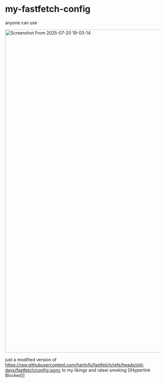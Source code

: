 # my-fastfetch-config
anyone can use

<img width="1680" height="1050" alt="Screenshot From 2025-07-20 19-03-14" src="https://github.com/user-attachments/assets/65b5d4ce-81e3-4249-8cd8-21ed274b1581" />


just a modified version of  https://raw.githubusercontent.com/harilvfs/fastfetch/refs/heads/old-days/fastfetch/config.jsonc to my likings and ralsei smoking [[Hyperlink Blocked]]
